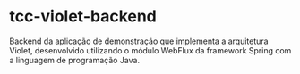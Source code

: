 # tcc-violet-backend
Backend da aplicação de demonstração que implementa a arquitetura Violet, desenvolvido utilizando o módulo WebFlux da framework Spring com a linguagem de programação Java.

